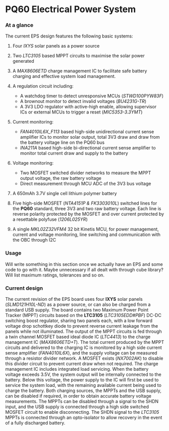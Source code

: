 # PQ60 Electrical Power System

### At a glance
The current EPS design features the following basic systems:

1. Four _IXYS_ solar panels as a power source

2. Two _LTC3105_ based MPPT circuits to maximise the solar power generated

3. A _MAX8606ETD_ charge management IC to facilitate safe battery charging and effective system load management.

4. A regulation circuit including:
	* A watchdog timer to detect unresponsive MCUs (_STWD100PYW83F_)
	* A brownout monitor to detect invalid voltages (_BU4231G-TR_)
	* A 3V3 LDO regulator with active-high enable, allowing supervisor ICs or external MCUs to trigger a reset (_MIC5353-3.3YMT_)
	
5. Current monitoring:
	* _FAN4010IL6X_F113_ based high-side unidirectional current sense amplifier ICs to monitor solar output, total 3V3 draw and draw from the battery voltage line on the PQ60 bus
	* _INA211A_ based high-side bi-directional current sense amplifier to monitor total current draw and supply to the battery
	
6. Voltage monitoring:
	* Two MOSFET switched divider networks to measure the MPPT output voltage, the raw battery voltage
	* Direct measurement through MCU ADC of the 3V3 bus voltage
	
7. A 650mAh 3.7V single cell lithium polymer battery

8. Five high-side MOSFET (_NTA4151P & FK3303010L_) switched lines for the __PQ60__ standard, three 3V3 and two raw battery voltage. Each line is reverse polarity protected by the MOSFET and over current protected by a resettable polyfuse (_1206L025YR_)

9. A single _MKL02Z32VFM4_ 32 bit Kinetis MCU, for power management, current and voltage monitoring, line switching and communication with the OBC through I2C

### Usage
Will write something in this section once we actually have an EPS and some code to go with it. Maybe unnecessary if all dealt with through cube library? Will list maximum ratings, tolerances and so on.

### Current design
The current revision of the EPS board uses four __IXYS__ solar panels (_SLMD121H10L-ND_) as a power source, or can also be charged from a standard USB supply. The board contains two Maximum Power Point Tracker (MPPT) circuits based on the __LTC3105__ (_LTC3105EDD#PBF_) DC-DC switching boost regulator, sharing two panels each, with a low forward voltage drop schottkey diode to prevent reverse current leakage from the panels while not illuminated. The output of the MPPT circuits is fed through a twin channel MOSFET based ideal diode IC (_LTC4413_) to the charge management IC (_MAX8606ETD+T_). The total current produced by the MPPT circuits and delivered to the charging IC is monitored by a high side current sense amplifier (_FAN4010IL6X_), and the supply voltage can be measured through a resistor divider network. A MOSFET exists (_NX7002AK_) to disable this divider circuit to prevent current draw when not required. The charge management IC includes integrated load servicing. When the battery voltage exceeds 3.5V, the system output will be internally connected to the battery. Below this voltage, the power supply to the IC will first be used to service the system load, with the remaining available current being used to charge the battery. Both charging sources, the MPPTs and the USB supply, can be disabled if required, in order to obtain accurate battery voltage measurements. The MPPTs can be disabled through a signal to the SHDN input, and the USB supply is connected through a high side switched MOSFET circuit to enable disconnecting. The SHDN signal to the _LTC3105_ MPPTs is connected through an opto-isolator to allow recovery in the event of a fully discharged battery.
